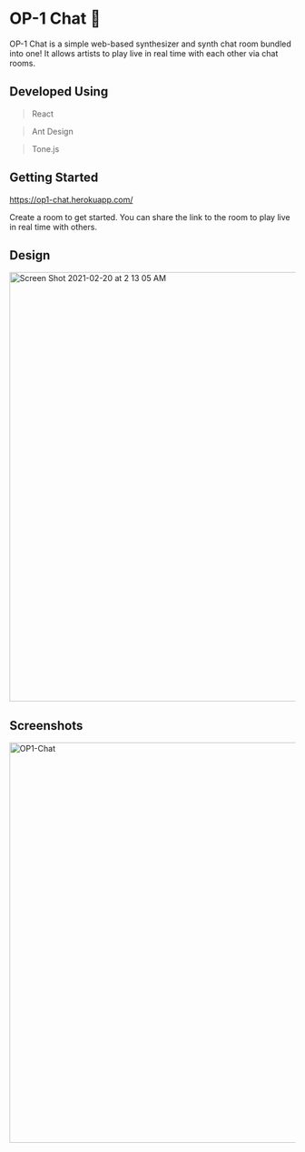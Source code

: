 # OP-1 Chat 🎹

OP-1 Chat is a simple web-based synthesizer and synth chat room bundled into one! It allows artists to play live in real time with each other via chat rooms.

## Developed Using

> React

> Ant Design

> Tone.js

## Getting Started

https://op1-chat.herokuapp.com/

Create a room to get started. You can share the link to the room to play live in real time with others.

## Design

<img width="755" alt="Screen Shot 2021-02-20 at 2 13 05 AM" src="https://user-images.githubusercontent.com/70832125/108587364-2eba2c00-7321-11eb-92cc-30fa5b49e3fe.png">

## Screenshots

<img width="704" alt="OP1-Chat" src="https://user-images.githubusercontent.com/70832125/109115176-abc41780-770c-11eb-94c9-88a62f11af7e.png">



